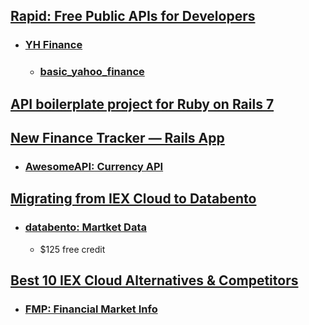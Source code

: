 

## [Rapid: Free Public APIs for Developers](https://rapidapi.com/collection/list-of-free-apis)
- ### [YH Finance](https://rapidapi.com/apidojo/api/yahoo-finance)
  - ### [basic_yahoo_finance](https://github.com/towards/basic_yahoo_finance)

## [API boilerplate project for Ruby on Rails 7](https://github.com/rootstrap/rails_api_base)

## [New Finance Tracker — Rails App](https://medium.com/jungletronics/new-finance-tracker-rails-app-d423bce93828)
- ### [AwesomeAPI: Currency API](https://docs.awesomeapi.com.br/api-de-moedas)

## [Migrating from IEX Cloud to Databento](https://databento.com/blog/migrating-from-iex-cloud-to-databento#:~:text=IEX%20Cloud%2C%20an%20IEX%20Group,products%20on%20August%2031%2C%202024.)
  - ### [databento: Martket Data](https://databento.com/)
    - $125 free credit

## [Best 10 IEX Cloud Alternatives & Competitors](https://apipheny.io/iex-cloud-alternatives/)
- ### [FMP: Financial Market Info](https://financialmodelingprep.com/)

